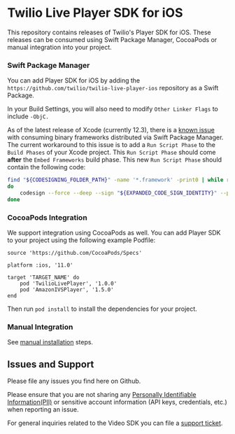 # Twilio Live Player SDK for iOS

This repository contains releases of Twilio's Player SDK for iOS. These releases can be consumed using Swift Package Manager, CocoaPods or manual integration into your project.


### Swift Package Manager

You can add Player SDK for iOS by adding the `https://github.com/twilio/twilio-live-player-ios` repository as a Swift Package.

In your Build Settings, you will also need to modify `Other Linker Flags` to include `-ObjC.`

As of the latest release of Xcode (currently 12.3), there is a [known issue](https://bugs.swift.org/browse/SR-13343) with consuming binary frameworks distributed via Swift Package Manager. The current workaround to this issue is to add a `Run Script Phase` to the `Build Phases` of your Xcode project. This `Run Script Phase` should come **after** the `Embed Frameworks` build phase. This new `Run Script Phase` should contain the following code:

```sh
find "${CODESIGNING_FOLDER_PATH}" -name '*.framework' -print0 | while read -d $'\0' framework
do
    codesign --force --deep --sign "${EXPANDED_CODE_SIGN_IDENTITY}" --preserve-metadata=identifier,entitlements --timestamp=none "${framework}"
done

```


### CocoaPods Integration

We support integration using CocoaPods as well. You can add Player SDK to your project using the following example Podfile:

```
source 'https://github.com/CocoaPods/Specs'

platform :ios, '11.0'

target 'TARGET_NAME' do
    pod 'TwilioLivePlayer', '1.0.0'
    pod 'AmazonIVSPlayer', '1.5.0'
end
```

Then run `pod install` to install the dependencies for your project.


### Manual Integration

See [manual installation](https://www.twilio.com/docs/media/ios-platform-overview#add-the-sdk) steps.


## Issues and Support

Please file any issues you find here on Github.

Please ensure that you are not sharing any [Personally Identifiable Information(PII)](https://www.twilio.com/docs/glossary/what-is-personally-identifiable-information-pii) or sensitive account information (API keys, credentials, etc.) when reporting an issue.

For general inquiries related to the Video SDK you can file a [support ticket](https://support.twilio.com/hc/en-us/requests/new).
